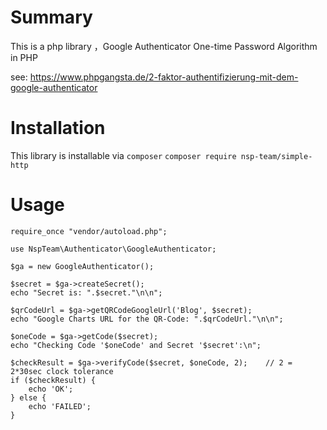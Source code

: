 # Summary
 This is a php library ，Google Authenticator One-time Password Algorithm in PHP

see: https://www.phpgangsta.de/2-faktor-authentifizierung-mit-dem-google-authenticator

# Installation
This library is installable via `composer`
`composer require nsp-team/simple-http`

# Usage
```injectablephp
require_once "vendor/autoload.php";

use NspTeam\Authenticator\GoogleAuthenticator;

$ga = new GoogleAuthenticator();

$secret = $ga->createSecret();
echo "Secret is: ".$secret."\n\n";

$qrCodeUrl = $ga->getQRCodeGoogleUrl('Blog', $secret);
echo "Google Charts URL for the QR-Code: ".$qrCodeUrl."\n\n";

$oneCode = $ga->getCode($secret);
echo "Checking Code '$oneCode' and Secret '$secret':\n";

$checkResult = $ga->verifyCode($secret, $oneCode, 2);    // 2 = 2*30sec clock tolerance
if ($checkResult) {
    echo 'OK';
} else {
    echo 'FAILED';
}

```

